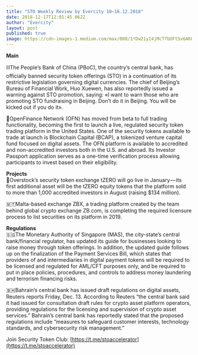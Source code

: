 ```yaml
---
title: "STO Weekly Review by Evercity 10–16.12.2018"
date: 2018-12-17T12:01:45.062Z
author: "Evercity"
layout: post
published: true
image: https://cdn-images-1.medium.com/max/800/1*Dw21y14jMcTfbOFt5x6AKQ.png
---
```


**Main**

⛓The People’s Bank of China (PBoC), the country’s central bank, has officially banned security token offerings (STO) in a continuation of its restrictive legislation governing digital currencies. The chief of Beijing’s Bureau of Financial Work, Huo Xuewen, has also reportedly issued a warning against STO promotion, saying: «I want to warn those who are promoting STO fundraising in Beijing. Don’t do it in Beijing. You will be kicked out if you do it».

🥇OpenFinance Network (OFN) has moved from beta to full trading functionality, becoming the first to launch a live, regulated security token trading platform in the United States. One of the security tokens available to trade at launch is Blockchain Capital (BCAP), a tokenized venture capital fund focused on digital assets. The OFN platform is available to accredited and non-accredited investors both in the U.S. and abroad. Its Investor Passport application serves as a one-time verification process allowing participants to invest based on their eligibility.

**Projects**  
🥈Overstock’s security token exchange tZERO will go live in January — its first additional asset will be the tZERO equity tokens that the platform sold to more than 1,000 accredited investors in August (raising $134 million).

🇲🇹Malta-based exchange ZBX, a trading platform created by the team behind global crypto exchange ZB.com, is completing the required licensure process to list securities on its platform in 2019.

**Regulations**  
🇸🇬The Monetary Authority of Singapore (MAS), the city-state’s central bank/financial regulator, has updated its guide for businesses looking to raise money through token offerings. In addition, the updated guide follows up on the finalization of the Payment Services Bill, which states that providers of and intermediaries in digital payment tokens will be required to be licensed and regulated for AML/CFT purposes only, and be required to put in place policies, procedures, and controls to address money laundering and terrorism financing risks.

🇧🇭Bahrain’s central bank has issued draft regulations on digital assets, Reuters reports Friday, Dec. 13. According to Reuters “the central bank said it had issued for consultation draft rules for crypto asset platform operators, providing regulations for the licensing and supervision of crypto asset services.” Bahrain’s central bank has reportedly stated that the proposed regulations include “measures to safeguard customer interests, technology standards, and cybersecurity risk management.”

Join Security Token Club: [https://t.me/stoaccelerator](https://t.me/stoaccelerator)

